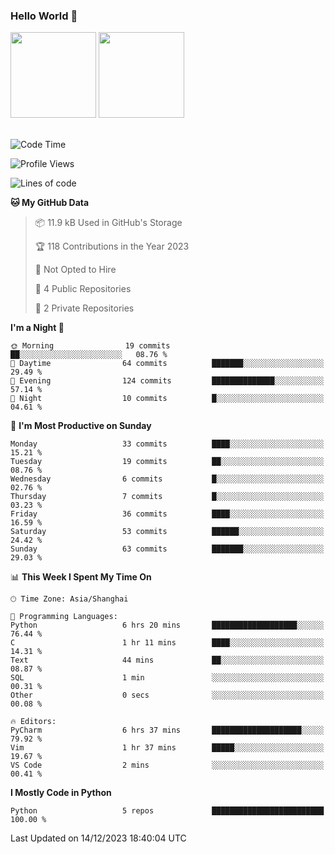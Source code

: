 ### Hello World 👋
<img align="" height="137px" src="https://github-readme-stats.vercel.app/api?username=myhMARS&hide_title=true&hide_border=true&show_icons=trueline_height=21&text_color=000&icon_color=000&bg_color=0,ea6161,ffc64d,fffc4d,52fa5a&theme=graywhite" /> </div>
<img align="" height="137px" src="https://github-readme-stats-git-masterrstaa-rickstaa.vercel.app/api/top-langs/?username=myhMARS&hide_title=true&hide_border=true&layout=compact&langs_count=6&text_color=000&icon_color=fff&bg_color=0,52fa5a,4dfcff,c64dff&theme=graywhite" /><br><br>

<!--START_SECTION:waka-->
![Code Time](http://img.shields.io/badge/Code%20Time-104%20hrs%2032%20mins-blue)

![Profile Views](http://img.shields.io/badge/Profile%20Views-0-blue)

![Lines of code](https://img.shields.io/badge/From%20Hello%20World%20I%27ve%20Written-13.6%20thousand%20lines%20of%20code-blue)

**🐱 My GitHub Data** 

> 📦 11.9 kB Used in GitHub's Storage 
 > 
> 🏆 118 Contributions in the Year 2023
 > 
> 🚫 Not Opted to Hire
 > 
> 📜 4 Public Repositories 
 > 
> 🔑 2 Private Repositories 
 > 
**I'm a Night 🦉** 

```text
🌞 Morning                19 commits          ██░░░░░░░░░░░░░░░░░░░░░░░   08.76 % 
🌆 Daytime                64 commits          ███████░░░░░░░░░░░░░░░░░░   29.49 % 
🌃 Evening                124 commits         ██████████████░░░░░░░░░░░   57.14 % 
🌙 Night                  10 commits          █░░░░░░░░░░░░░░░░░░░░░░░░   04.61 % 
```
📅 **I'm Most Productive on Sunday** 

```text
Monday                   33 commits          ████░░░░░░░░░░░░░░░░░░░░░   15.21 % 
Tuesday                  19 commits          ██░░░░░░░░░░░░░░░░░░░░░░░   08.76 % 
Wednesday                6 commits           █░░░░░░░░░░░░░░░░░░░░░░░░   02.76 % 
Thursday                 7 commits           █░░░░░░░░░░░░░░░░░░░░░░░░   03.23 % 
Friday                   36 commits          ████░░░░░░░░░░░░░░░░░░░░░   16.59 % 
Saturday                 53 commits          ██████░░░░░░░░░░░░░░░░░░░   24.42 % 
Sunday                   63 commits          ███████░░░░░░░░░░░░░░░░░░   29.03 % 
```


📊 **This Week I Spent My Time On** 

```text
🕑︎ Time Zone: Asia/Shanghai

💬 Programming Languages: 
Python                   6 hrs 20 mins       ███████████████████░░░░░░   76.44 % 
C                        1 hr 11 mins        ████░░░░░░░░░░░░░░░░░░░░░   14.31 % 
Text                     44 mins             ██░░░░░░░░░░░░░░░░░░░░░░░   08.87 % 
SQL                      1 min               ░░░░░░░░░░░░░░░░░░░░░░░░░   00.31 % 
Other                    0 secs              ░░░░░░░░░░░░░░░░░░░░░░░░░   00.08 % 

🔥 Editors: 
PyCharm                  6 hrs 37 mins       ████████████████████░░░░░   79.92 % 
Vim                      1 hr 37 mins        █████░░░░░░░░░░░░░░░░░░░░   19.67 % 
VS Code                  2 mins              ░░░░░░░░░░░░░░░░░░░░░░░░░   00.41 % 
```

**I Mostly Code in Python** 

```text
Python                   5 repos             █████████████████████████   100.00 % 
```




 Last Updated on 14/12/2023 18:40:04 UTC
<!--END_SECTION:waka-->

<!--
**myhMARS/myhMARS** is a ✨ _special_ ✨ repository because its `README.md` (this file) appears on your GitHub profile.

Here are some ideas to get you started:

- 🔭 I’m currently working on ...
- 🌱 I’m currently learning ...
- 👯 I’m looking to collaborate on ...
- 🤔 I’m looking for help with ...
- 💬 Ask me about ...
- 📫 How to reach me: ...
- 😄 Pronouns: ...
- ⚡ Fun fact: ...
-->
